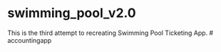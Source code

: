 # swimming_pool_v2.0

This is the third attempt to recreating Swimming Pool Ticketing App.
#   a c c o u n t i n g _ _ a p p  
 